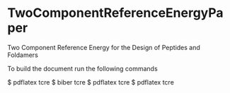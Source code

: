 TwoComponentReferenceEnergyPaper
================================

Two Component Reference Energy for the Design of Peptides and Foldamers

To build the document run the following commands

$ pdflatex tcre
$ biber tcre
$ pdflatex tcre
$ pdflatex tcre